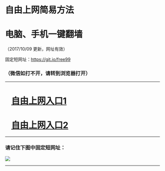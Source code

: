 ﻿# 自由上网简易方法

# 电脑、手机一键翻墙

（2017/10/09 更新，网址有效）

固定短网址：https://git.io/free99

### （微信如打不开，请转到浏览器打开）


***





# &nbsp;&nbsp; <a href="http://ft1217615572.fwq-tz-1001.info/fwqtz01.html?t=100900113058 " target="_blank">自由上网入口1</a>
# &nbsp;&nbsp; <a href="http://ft308345792.fwq-tz-1002.info/fwqtz02.html?t=100900127267 " target="_blank">自由上网入口2</a>
***

### 请记住下图中固定短网址：

<img src="https://s3-us-west-2.amazonaws.com/fwq-1001/yjfq-20170905okok.png" /> 


***

